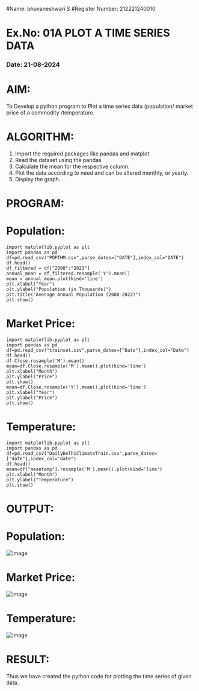 #Name: bhuvaneshwari S
#Register Number: 212221240010

# Ex.No: 01A PLOT A TIME SERIES DATA
###  Date: 21-08-2024

# AIM:
To Develop a python program to Plot a time series data (population/ market price of a commodity
/temperature.
# ALGORITHM:
1. Import the required packages like pandas and matplot
2. Read the dataset using the pandas
3. Calculate the mean for the respective column.
4. Plot the data according to need and can be altered monthly, or yearly.
5. Display the graph.
# PROGRAM:
# Population:
```
import matplotlib.pyplot as plt
import pandas as pd
df=pd.read_csv("POPTHM.csv",parse_dates=["DATE"],index_col="DATE")
df.head()
df_filtered = df["2000":"2023"]
annual_mean = df_filtered.resample('Y').mean()
mean = annual_mean.plot(kind='line')
plt.xlabel("Year")
plt.ylabel("Population (in Thousands)")
plt.title("Average Annual Population (2000-2023)")
plt.show()
```
# Market Price:
```
import matplotlib.pyplot as plt
import pandas as pd
df=pd.read_csv("trainset.csv",parse_dates=["Date"],index_col="Date")
df.head()
df.Close.resample('M').mean()
mean=df.Close.resample('M').mean().plot(kind='line')
plt.xlabel("Month")
plt.ylabel("Price")
plt.show()
mean=df.Close.resample('Y').mean().plot(kind='line')
plt.xlabel("Year")
plt.ylabel("Price")
plt.show()
```
# Temperature:
```
import matplotlib.pyplot as plt
import pandas as pd
df=pd.read_csv("DailyDelhiClimateTrain.csv",parse_dates=["date"],index_col="date")
df.head()
mean=df["meantemp"].resample('M').mean().plot(kind='line')
plt.xlabel("Month")
plt.ylabel("Temperature")
plt.show()
```
# OUTPUT:
# Population:
![image](https://github.com/user-attachments/assets/e61f5f9e-d4d0-4a86-a8be-4c656dc46331)

# Market Price:
![image](https://github.com/user-attachments/assets/b1db9d30-c59f-4350-931a-cec72a7474bd)


# Temperature:
![image](https://github.com/user-attachments/assets/e9c1855e-702b-49b2-8958-8277814db7b4)


# RESULT:
Thus we have created the python code for plotting the time series of given data.
